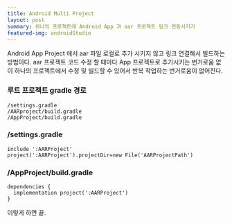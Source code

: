 ```yaml
---
title: Android Multi Project
layout: post
summary: 하나의 프로젝트에 Android App 과 aar 프로젝트 링크 연동시키기
featured-img: androidStudio
---
```


Android App Project 에서 aar 파일 로컬로 추가 시키지 않고 링크 연결해서 빌드하는 방법이다.
aar 프로젝트 코드 수정 할 때마다 App 프로젝트로 추가시키는 번거로움 없이 하나의 프로젝트에서 수정 및 빌드할 수 있어서 반복 작업하는 번거로움이 없어진다.

### 루트 프로젝트 gradle 경로
```
/settings.gradle
/AARproject/build.gradle
/AppProject/build.gradle
```

### /settings.gradle
```
include ':AARProject'
project(':AARProject').projectDir=new File('AARProjectPath')
```

### /AppProject/build.gradle
```
dependencies {
  implementation project(':AARProject')
}
```

이렇게 하면 끝.
